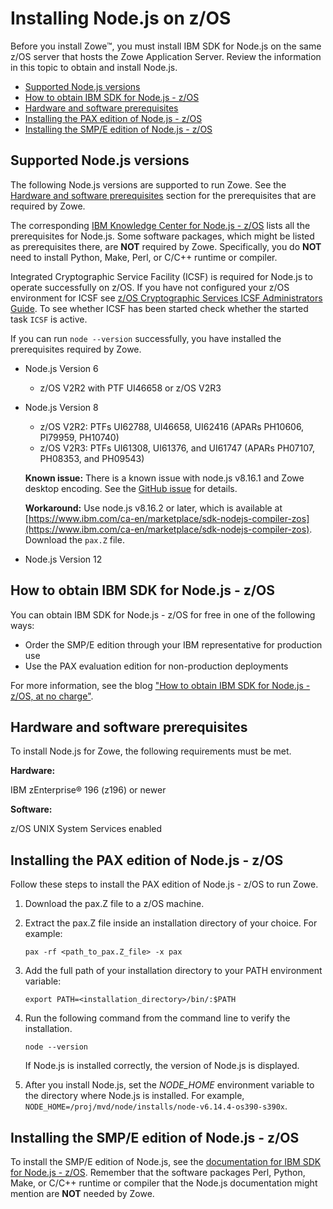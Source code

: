 # Installing Node.js on z/OS

Before you install Zowe&trade;, you must install IBM SDK for Node.js on the same z/OS server that hosts the Zowe Application Server. Review the information in this topic to obtain and install Node.js.

- [Supported Node.js versions](#supported-nodejs-versions)
- [How to obtain IBM SDK for Node.js - z/OS](#how-to-obtain-ibm-sdk-for-nodejs---zos)
- [Hardware and software prerequisites](#hardware-and-software-prerequisites)
- [Installing the PAX edition of Node.js - z/OS](#installing-the-pax-edition-of-nodejs---zos)
- [Installing the SMP/E edition of Node.js - z/OS](#installing-the-smpe-edition-of-nodejs---zos)

## Supported Node.js versions

The following Node.js versions are supported to run Zowe. See the [Hardware and software prerequisites](#hardware-and-software-prerequisites) section for the prerequisites that are required by Zowe. 

The corresponding [IBM Knowledge Center for Node.js - z/OS](https://www.ibm.com/support/knowledgecenter/SSWLKB/welcome_nodesdk_family.html) lists all the prerequisites for Node.js. Some software packages, which might be listed as prerequisites there, are **NOT** required by Zowe. Specifically, you do **NOT** need to install Python, Make, Perl, or C/C++ runtime or compiler. 

Integrated Cryptographic Service Facility (ICSF) is required for Node.js to operate successfully on z/OS.  If you have not configured your z/OS environment for ICSF see [z/OS Cryptographic Services ICSF Administrators Guide](https://www.ibm.com/support/knowledgecenter/SSLTBW_2.1.0/com.ibm.zos.v2r1.csfb300/toc.htm).  To see whether ICSF has been started check whether the started task `ICSF` is active.

 If you can run `node --version` successfully, you have installed the prerequisites required by Zowe.

- Node.js Version 6
    - z/OS V2R2 with PTF UI46658 or z/OS V2R3

- Node.js Version 8
   - z/OS V2R2: PTFs UI62788, UI46658, UI62416 (APARs PH10606, PI79959, PH10740)
   - z/OS V2R3: PTFs UI61308, UI61376, and UI61747 (APARs PH07107, PH08353, and PH09543)

   **Known issue:** There is a known issue with node.js v8.16.1 and Zowe desktop encoding. See the [GitHub issue](https://github.com/ibmruntimes/node/issues/142) for details.

   **Workaround:** Use node.js v8.16.2 or later, which is available at [https://www.ibm.com/ca-en/marketplace/sdk-nodejs-compiler-zos](https://www.ibm.com/ca-en/marketplace/sdk-nodejs-compiler-zos). Download the `pax.Z` file.

- Node.js Version 12

## How to obtain IBM SDK for Node.js - z/OS

You can obtain IBM SDK for Node.js - z/OS for free in one of the following ways: 
- Order the SMP/E edition through your IBM representative for production use
- Use the PAX evaluation edition for non-production deployments

For more information, see the blog ["How to obtain IBM SDK for Node.js - z/OS, at no charge"](https://developer.ibm.com/mainframe/2019/04/17/ibm-sdk-for-node-js-z-os-at-no-charge/).

## Hardware and software prerequisites

To install Node.js for Zowe, the following requirements must be met.

**Hardware:**

IBM zEnterprise® 196 (z196) or newer

**Software:**

z/OS UNIX System Services enabled

## Installing the PAX edition of Node.js - z/OS

Follow these steps to install the PAX edition of Node.js - z/OS to run Zowe. 

1. Download the pax.Z file to a z/OS machine.
1. Extract the pax.Z file inside an installation directory of your choice. For example:

    ```pax -rf <path_to_pax.Z_file> -x pax```

1. Add the full path of your installation directory to your PATH environment variable:
    ```
    export PATH=<installation_directory>/bin/:$PATH
    ```
1. Run the following command from the command line to verify the installation.
    ```
    node --version
    ```

    If Node.js is installed correctly, the version of Node.js is displayed.
1. After you install Node.js, set the *NODE_HOME* environment variable to the directory where Node.js is installed. For example, `NODE_HOME=/proj/mvd/node/installs/node-v6.14.4-os390-s390x`.

## Installing the SMP/E edition of Node.js - z/OS

To install the SMP/E edition of Node.js, see the [documentation for IBM SDK for Node.js - z/OS](https://www.ibm.com/support/knowledgecenter/SSWLKB/welcome_nodesdk_family.html). Remember that the software packages Perl, Python, Make, or C/C++ runtime or compiler that the Node.js documentation might mention are **NOT** needed by Zowe.

